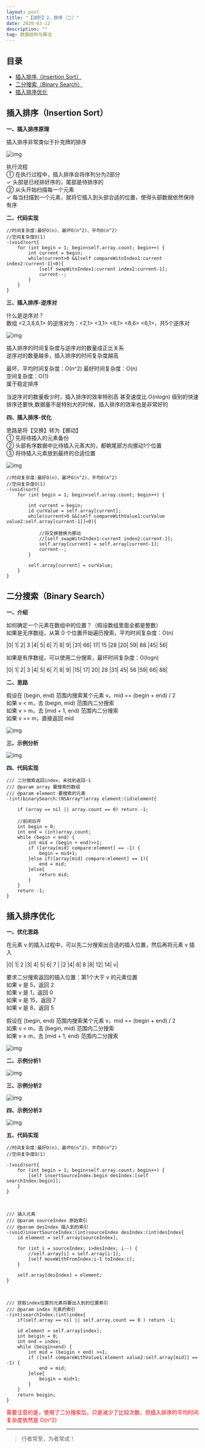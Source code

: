 ```yaml
---
layout: post
title: "【进阶】2、排序（二）"
date: 2020-03-12
description: ""
tag: 数据结构与算法
---
```







## 目录

* [插入排序（Insertion Sort）](#content1)
* [二分搜索（Binary Search）](#content2)
* [插入排序优化](#content3)











<!-- ************************************************ -->
## <a id="content1"></a>插入排序（Insertion Sort）

**一、插入排序原理**


插入排序非常类似于扑克牌的排序

<img src="/images/DataStructurs2/sort6.png" alt="img">

执行流程    
① 在执行过程中，插入排序会将序列分为2部分    
✓ 头部是已经排好序的，尾部是待排序的    
② 从头开始扫描每一个元素    
✓ 每当扫描到一个元素，就将它插入到头部合适的位置，使得头部数据依然保持有序    


**二、代码实现**

```
//时间复杂度:最好O(n)、最坏O(n^2)、平均O(n^2)
//空间复杂度O(1)
-(void)sort{
    for (int begin = 1; begin<self.array.count; begin++) {
        int current = begin;
        while(current>0 &&[self compareWitnIndex1:current index2:current-1]<0){
            [self swapWitnIndex1:current index2:current-1];
            current--;
        }
    }
}
```

**三、插入排序-逆序对**

什么是逆序对？     
数组 <2,3,8,6,1> 的逆序对为：<2,1> <3,1> <8,1> <8,6> <6,1>，共5个逆序对     

<img src="/images/DataStructurs2/sort7.png" alt="img">

插入排序的时间复杂度与逆序对的数量成正比关系     
逆序对的数量越多，插入排序的时间复杂度越高     


最坏、平均时间复杂度：O(n^2) 最好时间复杂度：O(n)     
空间复杂度：O(1)     
属于稳定排序    

当逆序对的数量极少时，插入排序的效率特别高 甚至速度比 O(nlogn) 级别的快速排序还要快,数据量不是特别大的时候，插入排序的效率也是非常好的


**四、插入排序-优化**

思路是将【交换】转为【挪动】     
① 先将待插入的元素备份     
② 头部有序数据中比待插入元素大的，都朝尾部方向挪动1个位置     
③ 将待插入元素放到最终的合适位置 

<img src="/images/DataStructurs2/sort8.png" alt="img">

```
//时间复杂度:最好O(n)、最坏O(n^2)、平均O(n^2)
//空间复杂度O(1)
-(void)sort{
    for (int begin = 1; begin<self.array.count; begin++) {
        
        int current = begin;
        id curValue = self.array[current];
        while(current>0 &&[self compareWithValue1:curValue value2:self.array[current-1]]<0){
            
            //将交换替换为挪动
            //[self swapWitnIndex1:current index2:current-1];
            self.array[current] = self.array[current-1];
            current--;
        }
        
        self.array[current] = curValue;
    }
}
```


<!-- ************************************************ -->
## <a id="content2"></a>二分搜索（Binary Search）

**一、介绍**

如何确定一个元素在数组中的位置？（假设数组里面全都是整数）    
如果是无序数组，从第 0 个位置开始遍历搜索，平均时间复杂度：O(n)    

|0| 1| 2| 3 |4| 5| 6| 7| 8| 9|
|31| 66| 17| 15 |28 |20| 59| 88 |45| 56|

如果是有序数组，可以使用二分搜索，最坏时间复杂度：O(logn) 

|0| 1| 2| 3 |4| 5| 6| 7| 8| 9|
|15| 17| 20| 28 |31| 45| 56 |59| 66| 88|


**二、思路**

假设在 [begin, end) 范围内搜索某个元素 v，mid == (begin + end) / 2   
如果 v < m，去 [begin, mid) 范围内二分搜索    
如果 v > m，去 [mid + 1, end) 范围内二分搜索    
如果 v == m，直接返回 mid    

<img src="/images/DataStructurs2/sort9.png" alt="img">

**三、示例分析**

<img src="/images/DataStructurs2/sort10.png" alt="img">

**四、代码实现**

```
/// 二分搜索返回index，未找到返回-1
/// @param array 要搜索的数组
/// @param element 要搜索的元素
-(int)binarySearch:(NSArray*)array element:(id)element{
    
    if (array == nil || array.count == 0) return -1;
    
    //前闭后开
    int begin = 0;
    int end = (int)array.count;
    while (begin < end) {
        int mid = (begin + end)>>1;
        if ([array[mid] compare:element] == -1) {
            begin = mid+1;
        }else if([array[mid] compare:element] == 1){
            end = mid;
        }else{
            return mid;
        }
    }
    return -1;
}
```


<!-- ************************************************ -->
## <a id="content3"></a>插入排序优化



**一、优化思路**



在元素 v 的插入过程中，可以先二分搜索出合适的插入位置，然后再将元素 v 插入

|0| 1| 2 |3| 4| 5| 6| 7 |
|2 |4| 8| 8 |8| 12| 14| v|

要求二分搜索返回的插入位置：第1个大于 v 的元素位置   
如果 v 是 5，返回 2    
如果 v 是 1，返回 0    
如果 v 是 15，返回 7    
如果 v 是 8，返回 5    



假设在 [begin, end) 范围内搜索某个元素 v，mid == (begin + end) / 2    
如果 v < m，去 [begin, mid) 范围内二分搜索    
如果 v ≥ m，去 [mid + 1, end) 范围内二分搜索     


<img src="/images/DataStructurs2/sort11.png" alt="img">

**二、示例分析1**

<img src="/images/DataStructurs2/sort12.png" alt="img">


**三、示例分析2**

<img src="/images/DataStructurs2/sort13.png" alt="img">


**四、示例分析3**

<img src="/images/DataStructurs2/sort14.png" alt="img">


**五、代码实现**

```
//时间复杂度:最好O(n)、最坏O(n^2)、平均O(n^2)
//空间复杂度O(1)

-(void)sort{
    for (int begin = 1; begin<self.array.count; begin++) {
        [self insertSourceIndex:begin desIndex:[self searchIndex:begin]];
    }
}



/// 插入元素
/// @param sourceIndex 原始索引
/// @param desIndex 插入到的索引
-(void)insertSourceIndex:(int)sourceIndex desIndex:(int)desIndex{
    id element = self.array[sourceIndex];
    
    for (int i = sourceIndex; i>desIndex; i--) {
        //self.array[i] = self.array[i-1];
        [self moveWithFromIndex:i-1 toIndex:i];
    }
    
    self.array[desIndex] = element;
}



/// 获取index位置的元素将要出入到的位置索引
/// @param index 元素的索引
-(int)searchIndex:(int)index{
    if(self.array == nil || self.array.count == 0 ) return -1;
    
    id element = self.array[index];
    int beigin = 0;
    int end = index;
    while (beigin<end) {
        int mid = (beigin + end) >>1;
        if ([self compareWithValue1:element value2:self.array[mid]] == -1) {
            end = mid;
        }else{
            beigin = mid+1;
        }
    }
    return beigin;
}
```

<span style="color:red">需要注意的是，使用了二分搜索后，只是减少了比较次数，但插入排序的平均时间复杂度依然是 O(n^2)</span>

----------
>  行者常至，为者常成！


